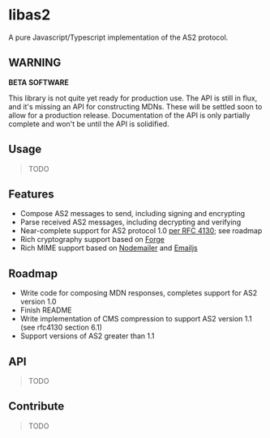 # libas2

A pure Javascript/Typescript implementation of the AS2 protocol.

## **WARNING**

**BETA SOFTWARE**

This library is not quite yet ready for production use. The API is still in flux, and it's missing an API for constructing MDNs. These will be settled soon to allow for a production release. Documentation of the API is only partially complete and won't be until the API is solidified.

## Usage

> TODO

## Features

- Compose AS2 messages to send, including signing and encrypting
- Parse received AS2 messages, including decrypting and verifying
- Near-complete support for AS2 protocol 1.0 [per RFC 4130](https://tools.ietf.org/html/rfc4130); see roadmap
- Rich cryptography support based on [Forge](https://github.com/digitalbazaar/forge)
- Rich MIME support based on [Nodemailer](https://github.com/nodemailer/nodemailer) and [Emailjs](https://github.com/emailjs/emailjs-mime-parser)

## Roadmap

- Write code for composing MDN responses, completes support for AS2 version 1.0
- Finish README
- Write implementation of CMS compression to support AS2 version 1.1 (see rfc4130 section 6.1)
- Support versions of AS2 greater than 1.1

## API

> TODO

## Contribute

> TODO
